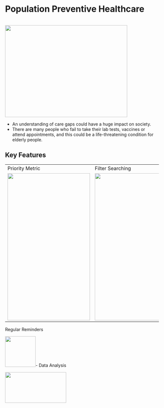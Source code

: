 # Population Preventive Healthcare
<br>
<img src="https://www.cureatr.com/hubfs/Bridging%20Care%20Gaps%20With%20Clinical%20Pharmacists.jpeg" width="400" height="300">

- An understanding of care gaps could have a huge impact on society.
- There are many people who fail to take their lab tests, vaccines or attend appointments, and this could be a life-threatening condition for elderly people.

## Key Features


<table>
  <tr>
    <td>Priority Metric</td>
     <td>Filter Searching</td>
     <td>Medic Prompts</td>
  </tr>
  <tr>
    <td><img src="https://encrypted-tbn0.gstatic.com/images?q=tbn:ANd9GcSQJjTKtSFypbulMtb3D66Q4L6HEwDmGpKUtg&usqp=CAU" width=270 height=480></td>
    <td><img src="https://img.freepik.com/free-vector/chatbot-artificial-intelligence-abstract-concept-illustration_335657-3723.jpg?w=2000" width=270 height=480></td>
    <td><img src="https://content.presentermedia.com/files/clipart/00001000/1813/searching_stick_figure_800_wht.jpg" width=270 height=480></td>
  </tr>
 </table>
 Regular Reminders 

<img src = "https://media.istockphoto.com/id/1173500687/vector/red-alarm-clock-isolated-on-blue-background.jpg?s=612x612&w=0&k=20&c=Ttc6l3lBmrtOmwfTPruG6jmMGj5Y2dPV8OPsQjjYw0E=" width = "100" height = "100">- Data Analysis

<img src = "https://beyondtheory.co.uk/storage/images/other/2016/08/Beyond-Theory-Data-Analysis-Landing-Page-graphic.png" width = "200" height = "100">

